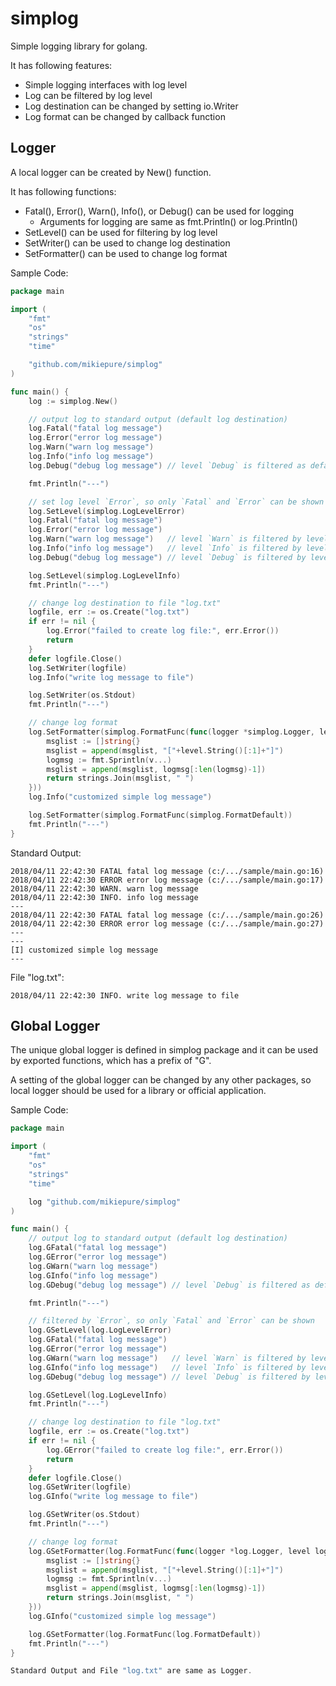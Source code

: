 # simplog

Simple logging library for golang.

It has following features:

* Simple logging interfaces with log level
* Log can be filtered by log level
* Log destination can be changed by setting io.Writer
* Log format can be changed by callback function

## Logger

A local logger can be created by New() function.

It has following functions:

* Fatal(), Error(), Warn(), Info(), or Debug() can be used for logging
  * Arguments for logging are same as fmt.Println() or log.Println()
* SetLevel() can be used for filtering by log level
* SetWriter() can be used to change log destination
* SetFormatter() can be used to change log format

Sample Code:

```go
package main

import (
	"fmt"
	"os"
	"strings"
	"time"

	"github.com/mikiepure/simplog"
)

func main() {
	log := simplog.New()

	// output log to standard output (default log destination)
	log.Fatal("fatal log message")
	log.Error("error log message")
	log.Warn("warn log message")
	log.Info("info log message")
	log.Debug("debug log message") // level `Debug` is filtered as default

	fmt.Println("---")

	// set log level `Error`, so only `Fatal` and `Error` can be shown
	log.SetLevel(simplog.LogLevelError)
	log.Fatal("fatal log message")
	log.Error("error log message")
	log.Warn("warn log message")   // level `Warn` is filtered by level `Error`
	log.Info("info log message")   // level `Info` is filtered by level `Error`
	log.Debug("debug log message") // level `Debug` is filtered by level `Error`

	log.SetLevel(simplog.LogLevelInfo)
	fmt.Println("---")

	// change log destination to file "log.txt"
	logfile, err := os.Create("log.txt")
	if err != nil {
		log.Error("failed to create log file:", err.Error())
		return
	}
	defer logfile.Close()
	log.SetWriter(logfile)
	log.Info("write log message to file")

	log.SetWriter(os.Stdout)
	fmt.Println("---")

	// change log format
	log.SetFormatter(simplog.FormatFunc(func(logger *simplog.Logger, level simplog.LogLevel, time time.Time, funcname string, filename string, line int, v ...interface{}) string {
		msglist := []string{}
		msglist = append(msglist, "["+level.String()[:1]+"]")
		logmsg := fmt.Sprintln(v...)
		msglist = append(msglist, logmsg[:len(logmsg)-1])
		return strings.Join(msglist, " ")
	}))
	log.Info("customized simple log message")

	log.SetFormatter(simplog.FormatFunc(simplog.FormatDefault))
	fmt.Println("---")
}
```

Standard Output:

```
2018/04/11 22:42:30 FATAL fatal log message (c:/.../sample/main.go:16)
2018/04/11 22:42:30 ERROR error log message (c:/.../sample/main.go:17)
2018/04/11 22:42:30 WARN. warn log message
2018/04/11 22:42:30 INFO. info log message
---
2018/04/11 22:42:30 FATAL fatal log message (c:/.../sample/main.go:26)
2018/04/11 22:42:30 ERROR error log message (c:/.../sample/main.go:27)
---
---
[I] customized simple log message
---
```

File "log.txt":

```
2018/04/11 22:42:30 INFO. write log message to file
```

## Global Logger

The unique global logger is defined in simplog package and it can be used by exported functions, which has a prefix of "G".

A setting of the global logger can be changed by any other packages, so local logger should be used for a library or official application.

Sample Code:

```go
package main

import (
	"fmt"
	"os"
	"strings"
	"time"

	log "github.com/mikiepure/simplog"
)

func main() {
	// output log to standard output (default log destination)
	log.GFatal("fatal log message")
	log.GError("error log message")
	log.GWarn("warn log message")
	log.GInfo("info log message")
	log.GDebug("debug log message") // level `Debug` is filtered as default

	fmt.Println("---")

	// filtered by `Error`, so only `Fatal` and `Error` can be shown
	log.GSetLevel(log.LogLevelError)
	log.GFatal("fatal log message")
	log.GError("error log message")
	log.GWarn("warn log message")   // level `Warn` is filtered by level `Error`
	log.GInfo("info log message")   // level `Info` is filtered by level `Error`
	log.GDebug("debug log message") // level `Debug` is filtered by level `Error`

	log.GSetLevel(log.LogLevelInfo)
	fmt.Println("---")

	// change log destination to file "log.txt"
	logfile, err := os.Create("log.txt")
	if err != nil {
		log.GError("failed to create log file:", err.Error())
		return
	}
	defer logfile.Close()
	log.GSetWriter(logfile)
	log.GInfo("write log message to file")

	log.GSetWriter(os.Stdout)
	fmt.Println("---")

	// change log format
	log.GSetFormatter(log.FormatFunc(func(logger *log.Logger, level log.LogLevel, time time.Time, funcname string, filename string, line int, v ...interface{}) string {
		msglist := []string{}
		msglist = append(msglist, "["+level.String()[:1]+"]")
		logmsg := fmt.Sprintln(v...)
		msglist = append(msglist, logmsg[:len(logmsg)-1])
		return strings.Join(msglist, " ")
	}))
	log.GInfo("customized simple log message")

	log.GSetFormatter(log.FormatFunc(log.FormatDefault))
	fmt.Println("---")
}

Standard Output and File "log.txt" are same as Logger.
